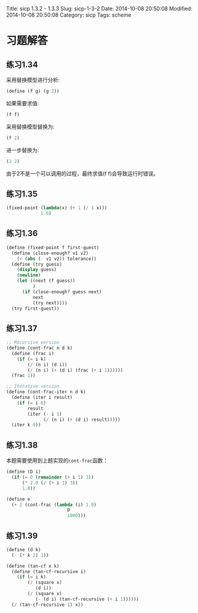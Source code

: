 Title: sicp 1.3.2 - 1.3.3
Slug: sicp-1-3-2
Date: 2014-10-08 20:50:08 
Modified: 2014-10-08 20:50:08 
Category: sicp
Tags: scheme

# 习题解答

## 练习1.34

采用替换模型进行分析:
``` Scheme
(define (f g) (g 2))
```
如果需要求值:
``` Scheme
(f f)
```
采用替换模型替换为:
``` Scheme
(f 2)
```
进一步替换为:
``` Scheme
(2 2)
```
由于2不是一个可以调用的过程，最终求值(f f)会导致运行时错误。

## 练习1.35

``` Scheme
(fixed-point (lambda(x) (+ 1 (/ 1 x)))
             1.0)
```

## 练习1.36

``` Scheme
(define (fixed-point f first-guest)
  (define (close-enough? v1 v2)
    (< (abs (- v1 v2)) tolerance))
  (define (try guess)
    (display guess)
    (newline)
    (let ((next (f guess))
          )
      (if (close-enough? guess next)
          next
          (try next))))
  (try first-guest))
```

## 练习1.37

``` Scheme
;; Recursive version
(define (cont-frac n d k)
  (define (frac i)
    (if (= i k)
        (/ (n i) (d i))
        (/ (n i) (+ (d i) (frac (+ i 1))))))
  (frac 1))

;; Iterative version
(define (cont-frac-iter n d k)
  (define (iter i result)
    (if (= i 0)
        result
        (iter (- i 1)
              (/ (n i) (+ (d i) result)))))
  (iter k 0))
```

## 练习1.38

本题需要使用到上题实现的`cont-frac`函数：

``` Scheme
(define (D i)
  (if (= 0 (remainder (+ i 1) 3))
      (* 2.0 (/ (+ i 1) 3))
      1.0))

(define e
  (+ 2 (cont-frac (lambda (i) 1.0)
                       D
                       1000)))
```

## 练习1.39

``` Scheme
(define (d k)
  (- (* k 2) 1))

(define (tan-cf x k)
  (define (tan-cf-recursive i)
    (if (= i k)
        (/ (square x)
           (d i))
        (/ (square x)
           (- (d i) (tan-cf-recursive (+ i 1))))))
  (/ (tan-cf-recursive 1) x))
```